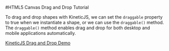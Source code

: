 
#HTML5 Canvas Drag and Drop Tutorial

To drag and drop shapes with KineticJS, we can set the `draggable` property
to true when we instantiate a shape, or we can use the `draggable()` method.
The `draggable()` method enables drag and drop for both desktop and mobile
applications automatically.

<a class="jsbin-embed" href="http://jsbin.com/zaxuz/1/embed?js,output">KineticJS Drag and Drop Demo</a><script src="http://static.jsbin.com/js/embed.js"></script>